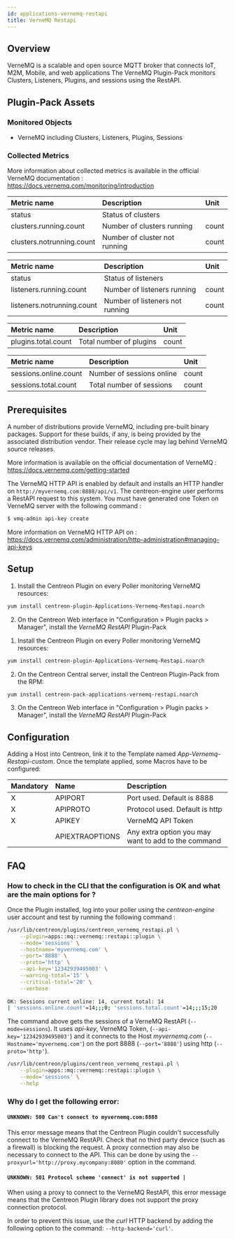 ```yaml
---
id: applications-vernemq-restapi
title: VerneMQ Restapi
---
```


## Overview

VerneMQ is a scalable and open source MQTT broker that connects IoT, M2M, Mobile, and web applications
The VerneMQ Plugin-Pack monitors Clusters, Listeners, Plugins, and sessions using the RestAPI.

## Plugin-Pack Assets

### Monitored Objects

* VerneMQ including Clusters, Listeners, Plugins, Sessions

### Collected Metrics

More information about collected metrics is available in the official VerneMQ documentation : https://docs.vernemq.com/monitoring/introduction

<!--DOCUSAURUS_CODE_TABS-->

<!--Clusters-->

| Metric name                      | Description                         | Unit  |
| :------------------------------- | :---------------------------------- | :---- |
| status                           | Status of clusters                  |       |
| clusters.running.count           | Number of clusters running          | count |
| clusters.notrunning.count        | Number of cluster not running       | count |

<!--Listeners-->

| Metric name                      | Description                         | Unit  |
| :------------------------------- | :---------------------------------- | :---- |
| status                           | Status of listeners                 |       |
| listeners.running.count          | Number of listeners running         | count |
| listeners.notrunning.count       | Number of listeners not running     | count |

<!--Plugins-->

| Metric name                      | Description                         | Unit  |
| :------------------------------- | :---------------------------------- | :---- |
| plugins.total.count              | Total number of plugins             | count |

<!--Sessions-->

| Metric name                      | Description                         | Unit  |
| :------------------------------- | :---------------------------------- | :---- |
| sessions.online.count            | Number of sessions online           | count |
| sessions.total.count             | Total number of sessions            | count |

<!--END_DOCUSAURUS_CODE_TABS-->

## Prerequisites

A number of distributions provide VerneMQ, including pre-built binary packages.
Support for these builds, if any, is being provided by the associated distribution vendor.
Their release cycle may lag behind VerneMQ source releases.

More information is available on the official documentation of VerneMQ : https://docs.vernemq.com/getting-started

The VerneMQ HTTP API is enabled by default and installs an HTTP handler on `http://myvernemq.com:8888/api/v1`.
The centreon-engine user performs a RestAPI request to this system. 
You must have generated one Token on VerneMQ server with the following command :

```bash
$ vmq-admin api-key create
```

More information on VerneMQ HTTP API on : https://docs.vernemq.com/administration/http-administration#managing-api-keys

## Setup

<!--DOCUSAURUS_CODE_TABS-->

<!--Online IMP Licence & IT-100 Editions-->

1. Install the Centreon Plugin on every Poller monitoring VerneMQ resources:

```bash
yum install centreon-plugin-Applications-Vernemq-Restapi.noarch
```

2. On the Centreon Web interface in "Configuration > Plugin packs > Manager", install the *VerneMQ RestAPI* Plugin-Pack

<!--Offline IMP License-->

1. Install the Centreon Plugin on every Poller monitoring VerneMQ resources:

```bash
yum install centreon-plugin-Applications-Vernemq-Restapi.noarch
```

2. On the Centreon Central server, install the Centreon Plugin-Pack from the RPM:

```bash
yum install centreon-pack-applications-vernemq-restapi.noarch
```

3. On the Centreon Web interface in "Configuration > Plugin packs > Manager", install the *VerneMQ RestAPI* Plugin-Pack

<!--END_DOCUSAURUS_CODE_TABS-->

## Configuration

Adding a Host into Centreon, link it to the Template named *App-Vernemq-Restapi-custom*.
Once the template applied, some Macros have to be configured:

| Mandatory   | Name             | Description                                         |
| :---------- | :--------------- | :-------------------------------------------------- |
| X           | APIPORT          | Port used. Default is 8888                          |
| X           | APIPROTO         | Protocol used. Default is http                      |
| X           | APIKEY           | VerneMQ API Token                                   |
|             | APIEXTRAOPTIONS  | Any extra option you may want to add to the command |

<!--END_DOCUSAURUS_CODE_TABS-->

## FAQ

### How to check in the CLI that the configuration is OK and what are the main options for ?

Once the Plugin installed, log into your poller using the *centreon-engine* user account and test by running the following command :

```bash
/usr/lib/centreon/plugins/centreon_vernemq_restapi.pl \
	--plugin=apps::mq::vernemq::restapi::plugin \
	--mode='sessions' \
	--hostname='myvernemq.com' \
	--port='8888' \
	--proto='http' \
	--api-key='12342939495003' \
	--warning-total='15' \
	--critical-total='20' \
	--verbose
	
OK: Sessions current online: 14, current total: 14 
| 'sessions.online.count'=14;;;0; 'sessions.total.count'=14;;;15;20
```

The command above gets the sessions of a VerneMQ RestAPI (```--mode=sessions```).
It uses _api-key_, VerneMQ Token, (```--api-key='12342939495003'```)
and it connects to the Host _myvernemq.com_ (```--Hostname='myvernemq.com'```) 
on the port 8888 (```--port='8888'```) using http (```--proto='http'```).

```bash
/usr/lib/centreon/plugins/centreon_vernemq_restapi.pl \
	--plugin=apps::mq::vernemq::restapi::plugin \
	--mode='sessions' \
	--help
```

### Why do I get the following error: 

#### ```UNKNOWN: 500 Can't connect to myvernemq.com:8888```

This error message means that the Centreon Plugin couldn't successfully connect to the VerneMQ RestAPI.
Check that no third party device (such as a firewall) is blocking the request.
A proxy connection may also be necessary to connect to the API. This can be done by using the ```--proxyurl='http://proxy.mycompany:8080'``` option in the command.

#### ```UNKNOWN: 501 Protocol scheme 'connect' is not supported |``` 

When using a proxy to connect to the VerneMQ RestAPI, this error message means that the Centreon Plugin library does not support
the proxy connection protocol.

In order to prevent this issue, use the *curl* HTTP backend by adding the following option to the command: ```--http-backend='curl'```.
